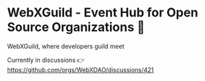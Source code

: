 # WebXGuild - Event Hub for Open Source Organizations 💝

WebXGuild, where developers guild meet

Currently in discussions 👉 https://github.com/orgs/WebXDAO/discussions/421
